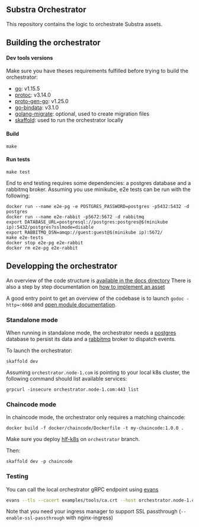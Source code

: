 ## Substra Orchestrator

This repository contains the logic to orchestrate Substra assets.

## Building the orchestrator

#### Dev tools versions

Make sure you have theses requirements fulfilled before trying to build the orchestrator:

- [go](https://golang.org/): v1.15.5
- [protoc](https://github.com/protocolbuffers/protobuf): v3.14.0
- [proto-gen-go](https://grpc.io/docs/languages/go/quickstart/#prerequisites): v1.25.0
- [go-bindata](https://github.com/go-bindata/go-bindata): v3.1.0
- [golang-migrate](https://github.com/golang-migrate/migrate): optional, used to create migration files
- [skaffold](https://skaffold.dev/): used to run the orchestrator locally

#### Build

`make`

#### Run tests

`make test`

End to end testing requires some dependencies: a postgres database and a rabbitmq broker.
Assuming you use minikube, e2e tests can be run with the following:

```
docker run --name e2e-pg -e POSTGRES_PASSWORD=postgres -p5432:5432 -d postgres
docker run --name e2e-rabbit -p5672:5672 -d rabbitmq
export DATABASE_URL=postgresql://postgres:postgres@$(minikube ip):5432/postgres?sslmode=disable
export RABBITMQ_DSN=amqp://guest:guest@$(minikube ip):5672/
make e2e-tests
docker stop e2e-pg e2e-rabbit
docker rm e2e-pg e2e-rabbit
```

## Developping the orchestrator

An overview of the code structure is [available in the docs directory](./docs/architecture.md)
There is also a step by step documentation on [how to implement an asset](./docs/asset-dev.md)

A good entry point to get an overview of the codebase is to launch `godoc -http=:6060` and [open module documentation](http://localhost:6060/pkg/github.com/owkin/orchestrator/).

### Standalone mode

When running in standalone mode, the orchestrator needs a [postgres](https://www.postgresql.org/)
database to persist its data and a [rabbitmq](https://www.rabbitmq.com/) broker to dispatch events.

To launch the orchestrator:
```
skaffold dev
```

Assuming `orchestrator.node-1.com` is pointing to your local k8s cluster, the following command should list available services:
```
grpcurl -insecure orchestrator.node-1.com:443 list
```

### Chaincode mode

In chaincode mode, the orchestrator only requires a matching chaincode:

```
docker build -f docker/chaincode/Dockerfile -t my-chaincode:1.0.0 .
```

Make sure you deploy [hlf-k8s](https://github.com/SubstraFoundation/hlf-k8s) on `orchestrator` branch.

Then:
```
skaffold dev -p chaincode
```

### Testing

You can call the local orchestrator gRPC endpoint using [evans](https://github.com/ktr0731/evans)

```bash
evans --tls --cacert examples/tools/ca.crt --host orchestrator.node-1.com -p 443 -r repl --cert examples/tools/client-org-1.crt --certkey examples/tools/client-org-1.key
```

Note that you need your ingress manager to support SSL passthrough (`--enable-ssl-passthrough` with nginx-ingress)
